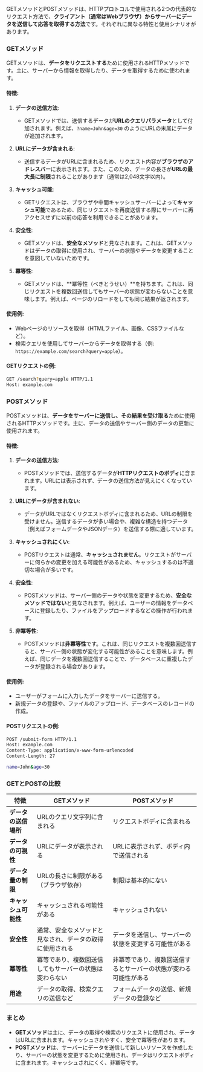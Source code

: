 GETメソッドとPOSTメソッドは、HTTPプロトコルで使用される2つの代表的なリクエスト方法で、**クライアント（通常はWebブラウザ）からサーバーにデータを送信して応答を取得する方法**です。それぞれに異なる特性と使用シナリオがあります。

### GETメソッド
GETメソッドは、**データをリクエストする**ために使用されるHTTPメソッドです。主に、サーバーから情報を取得したり、データを取得するために使われます。

#### 特徴:
1. **データの送信方法**:
   - GETメソッドでは、送信するデータが**URLのクエリパラメータ**として付加されます。例えば、`?name=John&age=30` のようにURLの末尾にデータが追加されます。

2. **URLにデータが含まれる**:
   - 送信するデータがURLに含まれるため、リクエスト内容が**ブラウザのアドレスバー**に表示されます。また、このため、データの長さが**URLの最大長に制限**されることがあります（通常は2,048文字以内）。

3. **キャッシュ可能**:
   - GETリクエストは、ブラウザや中間キャッシュサーバーによって**キャッシュ可能**であるため、同じリクエストを再度送信する際にサーバーに再アクセスせずに以前の応答を利用できることがあります。

4. **安全性**:
   - GETメソッドは、**安全なメソッド**と見なされます。これは、GETメソッドはデータの取得に使用され、サーバーの状態やデータを変更することを意図していないためです。

5. **冪等性**:
   - GETメソッドは、**冪等性（べきとうせい）**を持ちます。これは、同じリクエストを複数回送信してもサーバーの状態が変わらないことを意味します。例えば、ページのリロードをしても同じ結果が返されます。

#### 使用例:
- Webページのリソースを取得（HTMLファイル、画像、CSSファイルなど）。
- 検索クエリを使用してサーバーからデータを取得する（例: `https://example.com/search?query=apple`）。

#### GETリクエストの例:
```bash
GET /search?query=apple HTTP/1.1
Host: example.com
```

### POSTメソッド
POSTメソッドは、**データをサーバーに送信し、その結果を受け取る**ために使用されるHTTPメソッドです。主に、データの送信やサーバー側のデータの更新に使用されます。

#### 特徴:
1. **データの送信方法**:
   - POSTメソッドでは、送信するデータが**HTTPリクエストのボディ**に含まれます。URLには表示されず、データの送信方法が見えにくくなっています。

2. **URLにデータが含まれない**:
   - データがURLではなくリクエストボディに含まれるため、URLの制限を受けません。送信するデータが多い場合や、複雑な構造を持つデータ（例えばフォームデータやJSONデータ）を送信する際に適しています。

3. **キャッシュされにくい**:
   - POSTリクエストは通常、**キャッシュされません**。リクエストがサーバーに何らかの変更を加える可能性があるため、キャッシュするのは不適切な場合が多いです。

4. **安全性**:
   - POSTメソッドは、サーバー側のデータや状態を変更するため、**安全なメソッドではない**と見なされます。例えば、ユーザーの情報をデータベースに登録したり、ファイルをアップロードするなどの操作が行われます。

5. **非冪等性**:
   - POSTメソッドは**非冪等性**です。これは、同じリクエストを複数回送信すると、サーバー側の状態が変化する可能性があることを意味します。例えば、同じデータを複数回送信することで、データベースに重複したデータが登録される場合があります。

#### 使用例:
- ユーザーがフォームに入力したデータをサーバーに送信する。
- 新規データの登録や、ファイルのアップロード、データベースのレコードの作成。

#### POSTリクエストの例:
```bash
POST /submit-form HTTP/1.1
Host: example.com
Content-Type: application/x-www-form-urlencoded
Content-Length: 27

name=John&age=30
```

### GETとPOSTの比較

| 特徴             | GETメソッド                                      | POSTメソッド                                   |
|------------------|-------------------------------------------------|------------------------------------------------|
| **データの送信場所** | URLのクエリ文字列に含まれる                            | リクエストボディに含まれる                       |
| **データの可視性**   | URLにデータが表示される                                | URLに表示されず、ボディ内で送信される              |
| **データ量の制限**   | URLの長さに制限がある（ブラウザ依存）                    | 制限は基本的にない                                |
| **キャッシュ可能性** | キャッシュされる可能性がある                              | キャッシュされない                                |
| **安全性**         | 通常、安全なメソッドと見なされ、データの取得に使用される    | データを送信し、サーバーの状態を変更する可能性がある |
| **冪等性**         | 冪等であり、複数回送信してもサーバーの状態は変わらない     | 非冪等であり、複数回送信するとサーバーの状態が変わる可能性がある |
| **用途**           | データの取得、検索クエリの送信など                        | フォームデータの送信、新規データの登録など         |

### まとめ
- **GETメソッド**は主に、データの取得や検索のリクエストに使用され、データはURLに含まれます。キャッシュされやすく、安全で冪等性があります。
- **POSTメソッド**は、サーバーにデータを送信して新しいリソースを作成したり、サーバーの状態を変更するために使用され、データはリクエストボディに含まれます。キャッシュされにくく、非冪等です。

